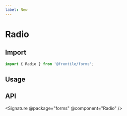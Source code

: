 ```yaml
---
label: New
---
```

# Radio


## Import 

```js
import { Radio } from '@frontile/forms';
```

## Usage

## API

<Signature @package="forms" @component="Radio" />
